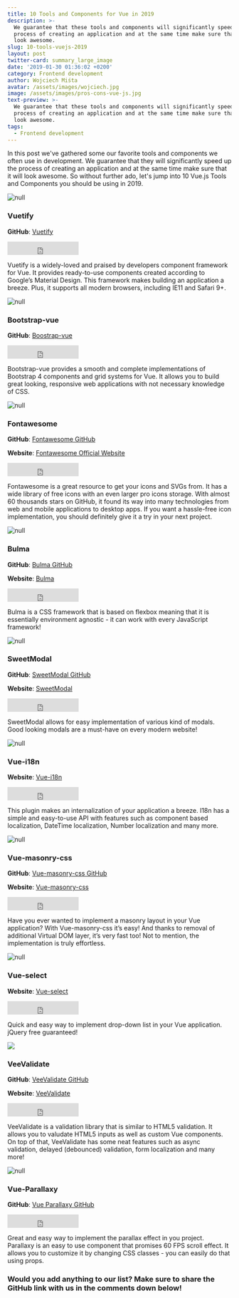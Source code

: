 ```yaml
---
title: 10 Tools and Components for Vue in 2019
description: >-
  We guarantee that these tools and components will significantly speed up the
  process of creating an application and at the same time make sure that it will
  look awesome.
slug: 10-tools-vuejs-2019
layout: post
twitter-card: summary_large_image
date: '2019-01-30 01:36:02 +0200'
category: Frontend development
author: Wojciech Miśta
avatar: /assets/images/wojciech.jpg
image: /assets/images/pros-cons-vue-js.jpg
text-preview: >-
  We guarantee that these tools and components will significantly speed up the
  process of creating an application and at the same time make sure that it will
  look awesome.
tags:
  - Frontend development
---
```

In this post we've gathered some our favorite tools and components we often use in development. We guarantee that they will significantly speed up the process of creating an application and at the same time make sure that it will look awesome. So without further ado, let's jump into 10 Vue.js Tools and Components you should be using in 2019. 

![null](/assets/images/vuetify.jpg)

### Vuetify

**GitHub**: [Vuetify](https://github.com/vuetifyjs/vuetify)

<iframe src="https://ghbtns.com/github-btn.html?user=vuetifyjs&repo=vuetify&type=star&count=true&size=large" frameborder="0" scrolling="0" width="160px" height="30px"></iframe>


Vuetify is a widely-loved and praised by developers component framework for Vue. It provides ready-to-use components created according to Google’s Material Design. This framework makes building an application a breeze. Plus, it supports all modern browsers, including IE11 and Safari 9+. 

![null](/assets/images/bootstrap-vue.jpg)

### Bootstrap-vue

**GitHub**: [Boostrap-vue](https://github.com/bootstrap-vue/bootstrap-vue)

<iframe src="https://ghbtns.com/github-btn.html?user=bootstrap-vue&repo=bootstrap-vue&type=star&count=true&size=large" frameborder="0" scrolling="0" width="160px" height="30px"></iframe>

Bootstrap-vue provides a smooth and complete implementations of Bootstrap 4 components and grid systems for Vue. It allows you to build great looking, responsive web applications with not necessary knowledge of CSS. 

![null](/assets/images/fontawesome.png)

### Fontawesome

**GitHub**: [Fontawesome GitHub](https://github.com/FortAwesome/vue-fontawesome)

**Website**: [Fontawesome Official Website](https://fontawesome.com)

<iframe src="https://ghbtns.com/github-btn.html?user=FortAwesome&repo=vue-fontawesome&type=star&count=true&size=large" frameborder="0" scrolling="0" width="160px" height="30px"></iframe>

Fontawesome is a great resource to get your icons and SVGs from. It has a wide library of free icons with an even larger pro icons storage. With almost 60 thousands stars on GitHub, it found its way into many technologies from web and mobile applications to desktop apps. If you want a hassle-free icon implementation, you should definitely give it a try in your next project.

![null](/assets/images/bulma-banner.png)

### Bulma

**GitHub**: [Bulma GitHub](https://github.com/jgthms/bulma)

**Website**: [Bulma](https://bulma.io)

<iframe src="https://ghbtns.com/github-btn.html?user=jgthms&repo=bulma&type=star&count=true&size=large" frameborder="0" scrolling="0" width="160px" height="30px"></iframe>

Bulma is a CSS framework that is based on flexbox meaning that it is essentially environment agnostic - it can work with every JavaScript framework! 

![null](/assets/images/sweetmodal.gif)

### SweetModal

**GitHub**: [SweetModal GitHub](https://github.com/adeptoas/sweet-modal)

**Website**: [SweetModal](https://github.com/adeptoas/sweet-modal-vue)

<iframe src="https://ghbtns.com/github-btn.html?user=adeptoas&repo=sweet-modal&type=star&count=true&size=large" frameborder="0" scrolling="0" width="160px" height="30px"></iframe>

SweetModal allows for easy implementation of various kind of modals. Good looking modals are a must-have on every modern website!

![null](/assets/images/vue-i18n.jpg)

### Vue-i18n

**Website**: [Vue-i18n](https://github.com/kazupon/vue-i18n)

<iframe src="https://ghbtns.com/github-btn.html?user=kazupon&repo=vue-i18n&type=star&count=true&size=large" frameborder="0" scrolling="0" width="160px" height="30px"></iframe>

This plugin makes an internalization of your application a breeze. I18n has a simple and easy-to-use API with features such as component based localization, DateTime localization, Number localization and many more. 

![null](/assets/images/masonry-css.jpg)

### Vue-masonry-css

**GitHub**: [Vue-masonry-css GitHub](https://github.com/paulcollett/vue-masonry-css)

**Website**: [Vue-masonry-css](https://github.com/paulcollett/vue-masonry-css)

<iframe src="https://ghbtns.com/github-btn.html?user=paulcollett&repo=vue-masonry-css&type=star&count=true&size=large" frameborder="0" scrolling="0" width="160px" height="30px"></iframe>

Have you ever wanted to implement a masonry layout in your Vue application? With Vue-masonry-css it’s easy! And thanks to removal of additional Virtual DOM layer, it’s very fast too! Not to mention, the implementation is truly effortless. 

![null](/assets/images/vue-select.gif)

### Vue-select

**Website**: [Vue-select](https://github.com/sagalbot/vue-select)

<iframe src="https://ghbtns.com/github-btn.html?user=sagalbot&repo=vue-select&type=star&count=true&size=large" frameborder="0" scrolling="0" width="160px" height="30px"></iframe>

Quick and easy way to implement drop-down list in your Vue application. jQuery free guaranteed! 

![](/assets/images/veevalidate.jpg)

### VeeValidate

**GitHub**: [VeeValidate GitHub](https://github.com/baianat/vee-validate)

**Website**: [VeeValidate](https://baianat.github.io/vee-validate/)

<iframe src="https://ghbtns.com/github-btn.html?user=baianat&repo=vee-validate&type=star&count=true&size=large" frameborder="0" scrolling="0" width="160px" height="30px"></iframe>

VeeValidate is a validation library that is similar to HTML5 validation. It allows you to valudate HTML5 inputs as well as custom Vue components. On top of that, VeeValidate has some neat features such as async validation, delayed (debounced) validation, form localization and many more! 

![null](/assets/images/paralaxy.gif)

### Vue-Parallaxy

**GitHub**: [Vue Parallaxy GitHub](https://github.com/apertureless/vue-parallax)

<iframe src="https://ghbtns.com/github-btn.html?user=apertureless&repo=vue-parallax&type=star&count=true&size=large" frameborder="0" scrolling="0" width="160px" height="30px"></iframe>

Great and easy way to implement the parallax effect in you project. Parallaxy is an easy to use component that promises 60 FPS scroll effect. It allows you to customize it by changing CSS classes - you can easily do that using props.  



### Would you add anything to our list? Make sure to share the GitHub link with us in the comments down below!
